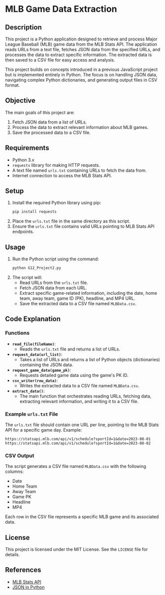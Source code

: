 # MLB Game Data Extraction

## Description
This project is a Python application designed to retrieve and process Major League Baseball (MLB) game data from the MLB Stats API. The application reads URLs from a text file, fetches JSON data from the specified URLs, and processes the data to extract specific information. The extracted data is then saved to a CSV file for easy access and analysis.

This project builds on concepts introduced in a previous JavaScript project but is implemented entirely in Python. The focus is on handling JSON data, navigating complex Python dictionaries, and generating output files in CSV format.

## Objective
The main goals of this project are:
1. Fetch JSON data from a list of URLs.
2. Process the data to extract relevant information about MLB games.
3. Save the processed data to a CSV file.

## Requirements
- Python 3.x
- `requests` library for making HTTP requests.
- A text file named `urls.txt` containing URLs to fetch the data from.
- Internet connection to access the MLB Stats API.

## Setup
1. Install the required Python library using pip:
   ```bash
   pip install requests
   ```
2. Place the `urls.txt` file in the same directory as this script.
3. Ensure the `urls.txt` file contains valid URLs pointing to MLB Stats API endpoints.

## Usage
1. Run the Python script using the command:
   ```bash
   python G12_Project2.py
   ```
2. The script will:
   - Read URLs from the `urls.txt` file.
   - Fetch JSON data from each URL.
   - Extract specific game-related information, including the date, home team, away team, game ID (PK), headline, and MP4 URL.
   - Save the extracted data to a CSV file named `MLBData.csv`.

## Code Explanation

### Functions
- **`read_file(fileName)`**:
  - Reads the `urls.txt` file and returns a list of URLs.
- **`request_data(url_list)`**:
  - Takes a list of URLs and returns a list of Python objects (dictionaries) containing the JSON data.
- **`request_game_data(game_pk)`**:
  - Requests detailed game data using the game's PK ID.
- **`csv_writer(row_data)`**:
  - Writes the extracted data to a CSV file named `MLBData.csv`.
- **`extract_data()`**:
  - The main function that orchestrates reading URLs, fetching data, extracting relevant information, and writing it to a CSV file.

### Example `urls.txt` File
The `urls.txt` file should contain one URL per line, pointing to the MLB Stats API for a specific game day. Example:
```
https://statsapi.mlb.com/api/v1/schedule?sportId=1&date=2023-08-01
https://statsapi.mlb.com/api/v1/schedule?sportId=1&date=2023-08-02
```

### CSV Output
The script generates a CSV file named `MLBData.csv` with the following columns:
- Date
- Home Team
- Away Team
- Game PK
- Headline
- MP4

Each row in the CSV file represents a specific MLB game and its associated data.

## License
This project is licensed under the MIT License. See the `LICENSE` file for details.

## References
- [MLB Stats API](https://statsapi.mlb.com/)
- [JSON in Python](https://docs.python.org/3/library/json.html)
